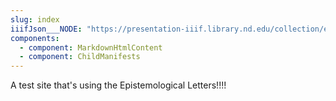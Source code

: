 ```yaml
---
slug: index
iiifJson___NODE: "https://presentation-iiif.library.nd.edu/collection/epistemological-letters"
components:
  - component: MarkdownHtmlContent
  - component: ChildManifests
---
```


A test site that's using the Epistemological Letters!!!!
